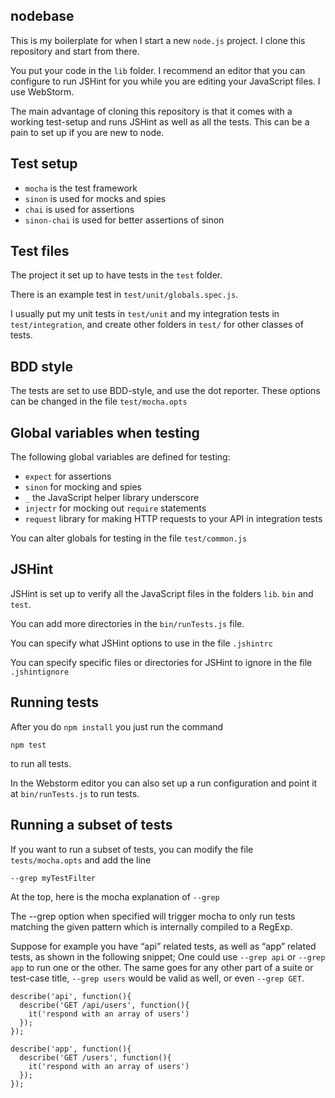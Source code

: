 nodebase
--------
This is my boilerplate for when I start a new ```node.js``` project. I clone this repository and start from there.

You put your code in the ```lib``` folder. I recommend an editor that you can configure to run JSHint for you
while you are editing your JavaScript files. I use WebStorm.

The main advantage of cloning this repository is that it comes with a working test-setup and runs JSHint as well
as all the tests. This can be a pain to set up if you are new to node.

Test setup
----------
- ```mocha``` is the test framework
- ```sinon``` is used for mocks and spies
- ```chai``` is used for assertions
- ```sinon-chai``` is used for better assertions of sinon

Test files
----------
The project it set up to have tests in the ```test``` folder.

There is an example test in ```test/unit/globals.spec.js```.

I usually put my unit tests in ```test/unit``` and my integration tests in ```test/integration```, and create
other folders in ```test/``` for other classes of tests.

BDD style
---------
The tests are set to use BDD-style, and use the dot reporter. These options can be changed in the
file ```test/mocha.opts```

Global variables when testing
-----------------------------
The following global variables are defined for testing:
- ```expect``` for assertions
- ```sinon``` for mocking and spies
- ```_``` the JavaScript helper library underscore
- ```injectr``` for mocking out ```require``` statements
- ```request``` library for making HTTP requests to your API in integration tests

You can alter globals for testing in the file ```test/common.js```

JSHint
------
JSHint is set up to verify all the JavaScript files in the folders ```lib```. ```bin``` and ```test```.

You can add more directories in the ```bin/runTests.js``` file.

You can specify what JSHint options to use in the file ```.jshintrc```

You can specify specific files or directories for JSHint to ignore in the file ```.jshintignore```

Running tests
-------------
After you do ```npm install``` you just run the command

```npm test```

to run all tests.

In the Webstorm editor you can also set up a run configuration and point it at ```bin/runTests.js``` to run tests.

Running a subset of tests
-------------------------
If you want to run a subset of tests, you can modify the file ```tests/mocha.opts``` and add the line
```
--grep myTestFilter
```
At the top, here is the mocha explanation of ```--grep```

The --grep option when specified will trigger mocha to only run tests matching the given pattern which is internally compiled to a RegExp.

Suppose for example you have “api” related tests, as well as “app” related tests, as shown in the following snippet;
One could use ```--grep api``` or ```--grep app``` to run one or the other.
The same goes for any other part of a suite or test-case title, ```--grep users``` would be valid as well,
or even ```--grep GET```.

```
describe('api', function(){
  describe('GET /api/users', function(){
    it('respond with an array of users')
  });
});

describe('app', function(){
  describe('GET /users', function(){
    it('respond with an array of users')
  });
});
```